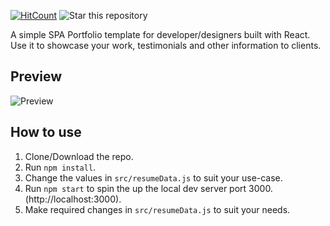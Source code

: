 [![HitCount](http://hits.dwyl.io/rbhatia46/React-Portfolio.svg)](http://hits.dwyl.io/rbhatia46/React-Portfolio)
![Star this repository](https://img.shields.io/github/stars/rbhatia46/React-Portfolio?style=social)

A simple SPA Portfolio template for developer/designers built with React. Use it to showcase your work, testimonials and other information to clients.

## Preview

![Preview](https://image.ibb.co/e5uBf0/Capture.png)

## How to use

1. Clone/Download the repo.
2. Run `npm install`.
3. Change the values in `src/resumeData.js` to suit your use-case.
4. Run `npm start` to spin the up the local dev server port 3000.(http://localhost:3000).
5. Make required changes in `src/resumeData.js` to suit your needs.
